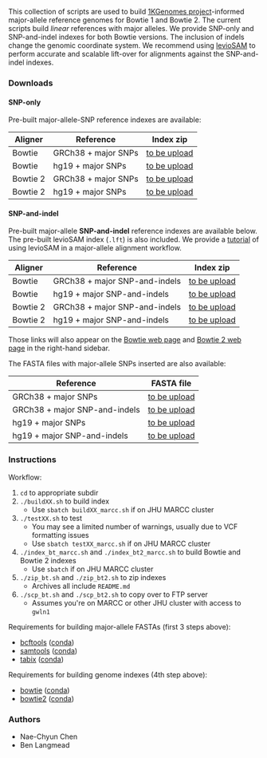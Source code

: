 This collection of scripts are used to build [1KGenomes project](http://www.internationalgenome.org)-informed major-allele reference genomes for Bowtie 1 and Bowtie 2.  The current scripts build *linear* references with major alleles. We provide SNP-only and SNP-and-indel indexes for both Bowtie versions. The inclusion of indels change the genomic coordinate system. We recommend using [levioSAM](https://github.com/alshai/levioSAM) to perform accurate and scalable lift-over for alignments against the SNP-and-indel indexes.

### Downloads

#### SNP-only 
Pre-built major-allele-SNP reference indexes are available:

| Aligner  | Reference                     | Index zip                                                            |
|----------|-------------------------------|----------------------------------------------------------------------|
| Bowtie   | GRCh38 + major SNPs           | [to be upload]()  |
| Bowtie   | hg19 + major SNPs             | [to be upload]()  |
| Bowtie 2 | GRCh38 + major SNPs           | [to be upload]()  |
| Bowtie 2 | hg19 + major SNPs             | [to be upload]()  |

#### SNP-and-indel

Pre-built major-allele **SNP-and-indel** reference indexes are available below.
The pre-built levioSAM index (`.lft`) is also included.
We provide a [tutorial](https://github.com/alshai/levioSAM/wiki/Alignment-with-variant-aware-reference-genomes) of using levioSAM in a major-allele alignment workflow.

| Aligner  | Reference                     | Index zip                                                            |
|----------|-------------------------------|----------------------------------------------------------------------|
| Bowtie   | GRCh38 + major SNP-and-indels | [to be upload]()  |
| Bowtie   | hg19 + major SNP-and-indels   | [to be upload]()  |
| Bowtie 2 | GRCh38 + major SNP-and-indels | [to be upload]()  |
| Bowtie 2 | hg19 + major SNP-and-indels   | [to be upload]()  |

Those links will also appear on the [Bowtie web page](http://bowtie-bio.sourceforge.net) and [Bowtie 2 web page](http://bowtie-bio.sourceforge.net/bowtie2) in the right-hand sidebar.

The FASTA files with major-allele SNPs inserted are also available:

| Reference                     | FASTA file                                                        |
|-------------------------------|-------------------------------------------------------------------|
| GRCh38 + major SNPs           | [to be upload]() |
| GRCh38 + major SNP-and-indels | [to be upload]() |
| hg19 + major SNPs             | [to be upload]() |
| hg19 + major SNP-and-indels   | [to be upload]() |

### Instructions

Workflow:

1. `cd` to appropriate subdir
2. `./buildXX.sh` to build index
    * Use `sbatch buildXX_marcc.sh` if on JHU MARCC cluster
3. `./testXX.sh` to test
    * You may see a limited number of warnings, usually due to VCF formatting issues
    * Use `sbatch testXX_marcc.sh` if on JHU MARCC cluster
4. `./index_bt_marcc.sh` and `./index_bt2_marcc.sh` to build Bowtie and Bowtie 2 indexes
    * Use `sbatch` if on JHU MARCC cluster
5. `./zip_bt.sh` and `./zip_bt2.sh` to zip indexes
    * Archives all include `README.md`
6. `./scp_bt.sh` and `./scp_bt2.sh` to copy over to FTP server
    * Assumes you're on MARCC or other JHU cluster with access to `gwln1`

Requirements for building major-allele FASTAs (first 3 steps above):

* [bcftools](https://samtools.github.io/bcftools/) ([conda](https://anaconda.org/bioconda/bcftools))
* [samtools](https://samtools.github.io) ([conda](https://anaconda.org/bioconda/samtools))
* [tabix](http://www.htslib.org/doc/tabix.html) ([conda](https://anaconda.org/bioconda/tabix))

Requirements for building genome indexes (4th step above):

* [bowtie](http://bowtie-bio.sourceforge.net) ([conda](https://anaconda.org/bioconda/bowtie))
* [bowtie2](http://bowtie-bio.sourceforge.net/bowtie2) ([conda](https://anaconda.org/bioconda/bowtie2))

### Authors

* Nae-Chyun Chen
* Ben Langmead

